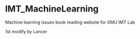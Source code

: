 # IMT_MachineLearning
Machine learning issues book reading website for XMU IMT Lab

1st modify by Lancer
